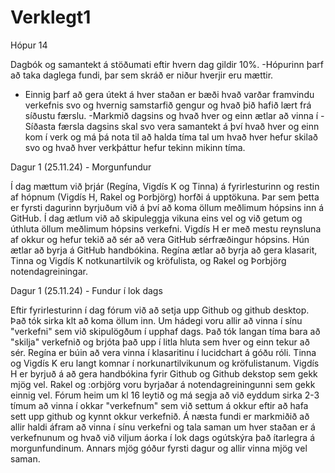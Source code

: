 # Verklegt1
 Hópur 14

Dagbók og samantekt á stöðumati eftir hvern dag gildir 10%.
-Hópurinn þarf að taka daglega fundi, þar sem skráð er niður hverjir eru mættir.
- Einnig þarf að gera útekt á hver staðan er bæði hvað varðar framvindu verkefnis svo og hvernig samstarfið gengur og hvað þið hafið lært frá síðustu færslu. 
-Markmið dagsins og hvað hver og einn ætlar að vinna í 
-Síðasta færsla dagsins skal svo vera samantekt á því hvað hver og einn kom í verk og má þá nota til að halda tíma tal um hvað hver hefur skilað svo og hvað hver verkþáttur hefur tekinn mikinn tíma.

Dagur 1 (25.11.24) - Morgunfundur

Í dag mættum við þrjár (Regína, Vigdís K og Tinna) á fyrirlesturinn og restin af hópnum (Vigdís H, Rakel og Þorbjörg) horfði á upptökuna. Þar sem þetta er fyrsti dagurinn byrjuðum við á því að koma öllum meðlimum hópsins inn á GitHub. Í dag ætlum við að skipuleggja vikuna eins vel og við getum og úthluta öllum meðlimum hópsins verkefni. Vigdís H er með mestu reynsluna af okkur og hefur tekið að sér að vera GitHub sérfræðingur hópsins. Hún ætlar að byrja á GitHub handbókina. Regína ætlar að byrja að gera klasarit, Tinna og Vigdís K notkunartilvik og kröfulista, og Rakel og Þorbjörg notendagreiningar.


 Dagur 1 (25.11.24) - Fundur í lok dags

Eftir fyrirlesturinn í dag fórum við að setja upp Github og github desktop. Það tók sirka klt að koma öllum inn.
Um hádegi voru allir að vinna í sínu "verkefni" sem við skipulögðum í upphaf dags.
Það tók langan tíma bara að "skilja" verkefnið og brjóta það upp í litla hluta sem hver og einn tekur að sér.
Regína er búin að vera vinna í klasaritinu í lucidchart á góðu róli.
Tinna og Vigdís K eru langt komnar í norkunartilvikunum og kröfulistanum.
Vigdís H er byrjuð á að gera handbókina fyrir Github og Github dekstop sem gekk mjög vel.
Rakel og :orbjörg voru byrjaðar á notendagreiningunni sem gekk einnig vel.
Fórum heim um kl 16 leytið og má segja að við eyddum sirka 2-3 tímum að vinna í okkar "verkefnum" sem við settum á okkur eftir að hafa sett upp github og kynnt okkur verkefnið. Á næsta fundi er markmiðið að allir haldi áfram að vinna í sínu verkefni og tala saman um hver staðan er á verkefnunum og hvað við viljum áorka í lok dags ogútskýra það ítarlegra á morgunfundinum. Annars mjög góður fyrsti dagur og allir vinna mjög vel saman.